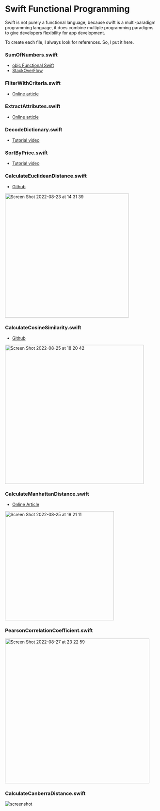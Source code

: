 # Swift Functional Programming

Swift is not purely a functional language, because swift is a multi-paradigm programming language, it does combine multiple programming paradigms to give developers flexibility for app development.

To create each file, I always look for references. So, I put it here.

### SumOfNumbers.swift
- <a href="https://www.objc.io/books/functional-swift/">objc Functional Swift</a>
- <a href="https://stackoverflow.com/questions/24795130/finding-sum-of-elements-in-swift-array">StackOverFlow</a>

### FilterWithCriteria.swift
- <a href="https://flexiple.com/ios/introduction-to-functional-programming-using-swift/">Online article</a>


### ExtractAttributes.swift
- <a href="https://flexiple.com/ios/introduction-to-functional-programming-using-swift/">Online article</a>

### DecodeDictionary.swift
- <a href="https://www.youtube.com/watch?v=VhCc2DzIX00&t=268s">Tutorial video</a>

### SortByPrice.swift
- <a href="https://www.youtube.com/watch?v=VhCc2DzIX00&t=532s">Tutorial video</a>

### CalculateEuclideanDistance.swift
- <a href="https://gist.github.com/joninsky/c7698dc7deab8baf79a86a6b6b1a0251">Github</a>
<img width="408" alt="Screen Shot 2022-08-23 at 14 31 39" src="https://user-images.githubusercontent.com/49669018/186098461-27008382-68d6-4382-96f7-a6d3d502da49.png">

### CalculateCosineSimilarity.swift
- <a href="https://gist.github.com/joninsky/4a8773f13fb5ff4513060ef03c8035d7">Github</a>
<img width="457" alt="Screen Shot 2022-08-25 at 18 20 42" src="https://user-images.githubusercontent.com/49669018/186651356-9fe933b4-2d1d-48b7-8abe-6b39ca84ac6f.png">

### CalculateManhattanDistance.swift
- <a href="https://www.codespeedy.com/compute-manhattan-distance-between-two-points-in-cpp/">Online Article</a>
<img width="359" alt="Screen Shot 2022-08-25 at 18 21 11" src="https://user-images.githubusercontent.com/49669018/186651585-c97165a4-16ac-438e-9de7-3ae140b5b822.png">

### PearsonCorrelationCoefficient.swift
<img width="476" alt="Screen Shot 2022-08-27 at 23 22 59" src="https://user-images.githubusercontent.com/49669018/187039031-9b44dcd9-b056-4dc4-a51b-f538f354389c.png">

### CalculateCanberraDistance.swift
![screenshot](https://user-images.githubusercontent.com/49669018/187055774-e3bb931b-01ad-4b16-9a79-6b22417fc2e8.jpg)

